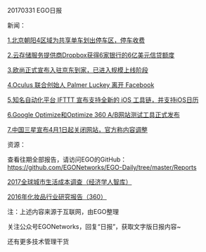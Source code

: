 20170331 EGO日报

新闻：

[1.北京朝阳4区域为共享单车划出停车区，停车收费](http://tech.qq.com/a/20170331/006073.htm)

[2.云存储服务提供商Dropbox获得6家银行的6亿美元信贷额度](http://tech.qq.com/a/20170331/000333.htm)

[3.欧尚正式宣布入驻京东到家，已进入规模上线阶段](http://tech.qq.com/a/20170330/035389.htm)

[4.Oculus 联合创始人 Palmer Luckey 离开 Facebook](http://www.leiphone.com/news/201703/Aq0i9UM2exjeK5wX.html)

[5.知名自动化平台 IFTTT 宣布支持全新的 iOS 工具链，并支持iOS日历](https://news.cnblogs.com/n/566160/)

[6.Google Optimize和Optimize 360 A/B网站测试工具正式发布](https://news.cnblogs.com/n/566143/)

[7.中国三星宣布4月1日起关闭网站，官方称内容调整](http://tech.qq.com/a/20170330/041473.htm)

资源：

查看往期全部报告，请访问EGO的GitHub：https://github.com/EGONetworks/EGO-Daily/tree/master/Reports

[2017全球城市生活成本调查（经济学人智库）](http://www.199it.com/archives/574283.html)

[2016年化妆品行业研究报告（360）](http://www.199it.com/archives/574407.html)

注：上述内容来源于互联网，由EGO整理

关注公众号EGONetworks，回复“日报”，获取文字版日报内容~

还有更多技术管理干货
